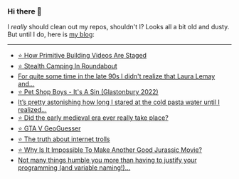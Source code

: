### Hi there 👋

I _really_ should clean out my repos, shouldn't I? Looks all a bit old and dusty. But until I do, here is [my blog](https://lostfocus.de/):

--- 

<!-- POST-LIST:START -->
- [⭐️ How Primitive Building Videos Are Staged](https://lostfocus.de/2022/07/12/230688/)
- [⭐️ Stealth Camping In Roundabout](https://lostfocus.de/2022/07/12/230687/)
- [For quite some time in the late 90s I didn&#39;t realize that Laura Lemay and…](https://lostfocus.de/2022/07/12/230685/)
- [⭐️ Pet Shop Boys - It&#39;s A Sin &lpar;Glastonbury 2022&rpar;](https://lostfocus.de/2022/07/10/230683/)
- [It’s pretty astonishing how long I stared at the cold pasta water until I realized…](https://lostfocus.de/2022/07/06/230680/)
- [⭐️ Did the early medieval era ever really take place?](https://lostfocus.de/2022/07/06/230678/)
- [⭐️ GTA V GeoGuesser](https://lostfocus.de/2022/07/06/230677/)
- [⭐️ The truth about internet trolls](https://lostfocus.de/2022/07/01/230675/)
- [⭐️ Why Is It Impossible To Make Another Good Jurassic Movie?](https://lostfocus.de/2022/07/01/230674/)
- [Not many things humble you more than having to justify your programming &lpar;and variable naming!&rpar;…](https://lostfocus.de/2022/06/29/230672/)
<!-- POST-LIST:END -->

<!--
**lostfocus/lostfocus** is a ✨ _special_ ✨ repository because its `README.md` (this file) appears on your GitHub profile.

Here are some ideas to get you started:

- 🔭 I’m currently working on ...
- 🌱 I’m currently learning ...
- 👯 I’m looking to collaborate on ...
- 🤔 I’m looking for help with ...
- 💬 Ask me about ...
- 📫 How to reach me: ...
- 😄 Pronouns: ...
- ⚡ Fun fact: ...
-->

